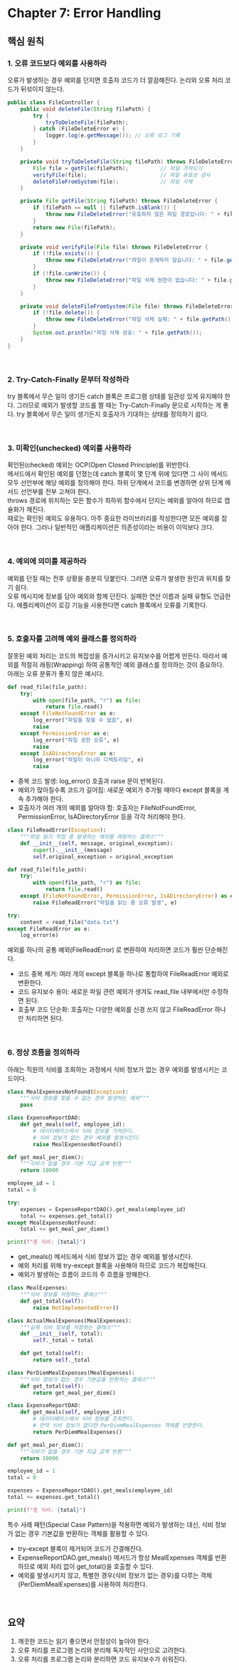 # Chapter 7: Error Handling

## 핵심 원칙

### 1. **오류 코드보다 예외를 사용하라**
오류가 발생하는 경우 예외를 던지면 호출자 코드가 더 깔끔해진다. 논리와 오류 처리 코드가 뒤섞이지 않는다.

```java
public class FileController {
    public void deleteFile(String filePath) {
        try {
            tryToDeleteFile(filePath);
        } catch (FileDeleteError e) {
            logger.log(e.getMessage()); // 오류 로그 기록
        }
    }

    private void tryToDeleteFile(String filePath) throws FileDeleteError {
        File file = getFile(filePath);          // 파일 가져오기
        verifyFile(file);                       // 파일 유효성 검사
        deleteFileFromSystem(file);             // 파일 삭제
    }

    private File getFile(String filePath) throws FileDeleteError {
        if (filePath == null || filePath.isBlank()) {
            throw new FileDeleteError("유효하지 않은 파일 경로입니다: " + filePath);
        }
        return new File(filePath);
    }

    private void verifyFile(File file) throws FileDeleteError {
        if (!file.exists()) {
            throw new FileDeleteError("파일이 존재하지 않습니다: " + file.getPath());
        }
        if (!file.canWrite()) {
            throw new FileDeleteError("파일 삭제 권한이 없습니다: " + file.getPath());
        }
    }

    private void deleteFileFromSystem(File file) throws FileDeleteError {
        if (!file.delete()) {
            throw new FileDeleteError("파일 삭제 실패: " + file.getPath());
        }
        System.out.println("파일 삭제 성공: " + file.getPath());
    }
}
```

<br>

### 2. **Try-Catch-Finally 문부터 작성하라**
try 블록에서 무슨 일이 생기든 catch 블록은 프로그램 상태를 일관성 있게 유지해야 한다. 그러므로 예외가 발생할 코드를 짤 때는 Try-Catch-Finally 문으로 시작하는 게 좋다. try 블록에서 무슨 일이 생기든지 호출자가 기대하는 상태를 정의하기 쉽다.

<br>

### 3. **미확인(unchecked) 예외를 사용하라**
확인된(checked) 예외는 OCP(Open Closed Principle)를 위반한다.  
메서드에서 확인된 예외를 던졌는데 catch 블록이 몇 단계 위에 있다면 그 사이 메서드 모두 선언부에 해당 예외를 정의해야 한다. 하위 단계에서 코드를 변경하면 상위 단계 메서드 선언부를 전부 고쳐야 한다.  
throws 경로에 위치하는 모든 함수가 최하위 함수에서 던지는 예외를 알아야 하므로 캡슐화가 깨진다.  
때로는 확인된 예외도 유용하다. 아주 중요한 라이브러리를 작성한다면 모든 예외를 잡아야 한다. 그러나 일반적인 애플리케이션은 의존성이라는 비용이 이익보다 크다.

<br>

### 4. **예외에 의미를 제공하라**
예외를 던질 때는 전후 상황을 충분히 덧붙인다. 그러면 오류가 발생한 원인과 위치를 찾기 쉽다.  
오류 메시지에 정보를 담아 예외와 함께 던진다. 실패한 연산 이름과 실패 유형도 언급한다. 애플리케이션이 로깅 기능을 사용한다면 catch 블록에서 오류를 기록한다.

<br>

### 5. **호출자를 고려해 예외 클래스를 정의하라**
잘못된 예외 처리는 코드의 복잡성을 증가시키고 유지보수를 어렵게 만든다.
따라서 예외를 적절히 래핑(Wrapping) 하여 공통적인 예외 클래스를 정의하는 것이 중요하다.  
아래는 오류 분류가 좋지 않은 예시다.

```python
def read_file(file_path):
    try:
        with open(file_path, "r") as file:
            return file.read()
    except FileNotFoundError as e:
        log_error("파일을 찾을 수 없음", e)
        raise
    except PermissionError as e:
        log_error("파일 권한 오류", e)
        raise
    except IsADirectoryError as e:
        log_error("파일이 아니라 디렉토리임", e)
        raise
```

- 중복 코드 발생: log_error() 호출과 raise 문이 반복된다.
- 예외가 많아질수록 코드가 길어짐: 새로운 예외가 추가될 때마다 except 블록을 계속 추가해야 한다.
- 호출자가 여러 개의 예외를 알아야 함: 호출자는 FileNotFoundError, PermissionError, IsADirectoryError 등을 각각 처리해야 한다.

```python
class FileReadError(Exception):
    """파일 읽기 작업 중 발생하는 예외를 래핑하는 클래스"""
    def __init__(self, message, original_exception):
        super().__init__(message)
        self.original_exception = original_exception

def read_file(file_path):
    try:
        with open(file_path, "r") as file:
            return file.read()
    except (FileNotFoundError, PermissionError, IsADirectoryError) as e:
        raise FileReadError("파일을 읽는 중 오류 발생", e)
```

```python
try:
    content = read_file("data.txt")
except FileReadError as e:
    log_error(e)
```

예외를 하나의 공통 예외(FileReadError) 로 변환하여 처리하면 코드가 훨씬 단순해진다.
- 코드 중복 제거: 여러 개의 except 블록을 하나로 통합하여 FileReadError 예외로 변환한다.
- 코드 유지보수 용이: 새로운 파일 관련 예외가 생겨도 read_file 내부에서만 수정하면 된다.
- 호출부 코드 단순화: 호출자는 다양한 예외를 신경 쓰지 않고 FileReadError 하나만 처리하면 된다.

<br>

### 6. **정상 흐름을 정의하라**
아래는 직원의 식비를 조회하는 과정에서 식비 정보가 없는 경우 예외를 발생시키는 코드이다.

```python
class MealExpensesNotFound(Exception):
    """식비 정보를 찾을 수 없는 경우 발생하는 예외"""
    pass

class ExpenseReportDAO:
    def get_meals(self, employee_id):
        # 데이터베이스에서 식비 정보를 가져온다.
        # 식비 정보가 없는 경우 예외를 발생시킨다.
        raise MealExpensesNotFound()

def get_meal_per_diem():
    """식비가 없을 경우 기본 지급 금액 반환"""
    return 10000

employee_id = 1
total = 0

try:
    expenses = ExpenseReportDAO().get_meals(employee_id)
    total += expenses.get_total()
except MealExpensesNotFound:
    total += get_meal_per_diem()

print(f"총 식비: {total}")
```

- get_meals() 메서드에서 식비 정보가 없는 경우 예외를 발생시킨다.
- 예외 처리를 위해 try-except 블록을 사용해야 하므로 코드가 복잡해진다.
- 예외가 발생하는 흐름이 코드의 주 흐름을 방해한다.

```python
class MealExpenses:
    """식비 정보를 저장하는 클래스"""
    def get_total(self):
        raise NotImplementedError()

class ActualMealExpenses(MealExpenses):
    """실제 식비 정보를 저장하는 클래스"""
    def __init__(self, total):
        self._total = total

    def get_total(self):
        return self._total

class PerDiemMealExpenses(MealExpenses):
    """식비 정보가 없는 경우 기본값을 반환하는 클래스"""
    def get_total(self):
        return get_meal_per_diem()

class ExpenseReportDAO:
    def get_meals(self, employee_id):
        # 데이터베이스에서 식비 정보를 조회한다.
        # 만약 식비 정보가 없다면 PerDiemMealExpenses 객체를 반환한다.
        return PerDiemMealExpenses()

def get_meal_per_diem():
    """식비가 없을 경우 기본 지급 금액 반환"""
    return 10000

employee_id = 1
total = 0

expenses = ExpenseReportDAO().get_meals(employee_id)
total += expenses.get_total()

print(f"총 식비: {total}")
```

특수 사례 패턴(Special Case Pattern)을 적용하면 예외가 발생하는 대신, 식비 정보가 없는 경우 기본값을 반환하는 객체를 활용할 수 있다.

- try-except 블록이 제거되어 코드가 간결해진다.
- ExpenseReportDAO.get_meals() 메서드가 항상 MealExpenses 객체를 반환하므로 예외 처리 없이 get_total()을 호출할 수 있다.
- 예외를 발생시키지 않고, 특별한 경우(식비 정보가 없는 경우)를 다루는 객체(PerDiemMealExpenses)를 사용하여 처리한다.

<br>

## 요약

1. 깨끗한 코드는 읽기 좋으면서 안정성이 높아야 한다.
2. 오류 처리를 프로그램 논리와 분리해 독자적인 사안으로 고려한다.
3. 오류 처리를 프로그램 논리와 분리하면 코드 유지보수가 쉬워진다.
